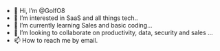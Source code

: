 - 👋 Hi, I’m @GolfO8
- 👀 I’m interested in SaaS and all things tech..
- 🌱 I’m currently learning Sales and basic coding...
- 💞️ I’m looking to collaborate on productivity, data, security and sales ...
- 📫 How to reach me by email.

<!---
GolfO8/GolfO8 is a ✨ special ✨ repository because its `README.md` (this file) appears on your GitHub profile.
You can click the Preview link to take a look at your changes.
--->
